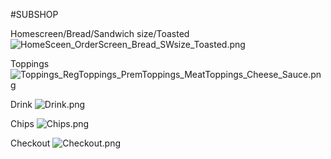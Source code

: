 #SUBSHOP

Homescreen/Bread/Sandwich size/Toasted
![HomeSceen_OrderScreen_Bread_SWsize_Toasted.png](../../../../Pictures/SubShop/HomeSceen_OrderScreen_Bread_SWsize_Toasted.png)

Toppings
![Toppings_RegToppings_PremToppings_MeatToppings_Cheese_Sauce.png](../../../../Pictures/SubShop/Toppings_RegToppings_PremToppings_MeatToppings_Cheese_Sauce.png)

Drink
![Drink.png](../../../../Pictures/SubShop/Drink.png)

Chips
![Chips.png](../../../../Pictures/SubShop/Chips.png)

Checkout
![Checkout.png](../../../../Pictures/SubShop/Checkout.png)